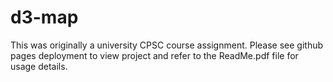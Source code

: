 # d3-map

This was originally a university CPSC course assignment. Please see github pages deployment to view project and refer to the ReadMe.pdf file for usage details. 
